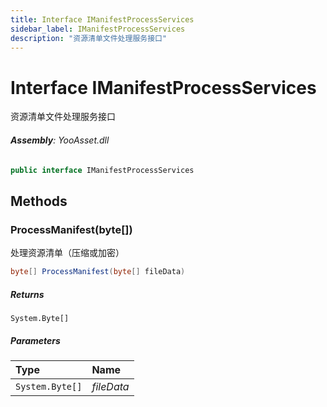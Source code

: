 ```yaml
---
title: Interface IManifestProcessServices
sidebar_label: IManifestProcessServices
description: "资源清单文件处理服务接口"
---
```

# Interface IManifestProcessServices
资源清单文件处理服务接口

###### **Assembly**: YooAsset.dll

```csharp title="Declaration"
public interface IManifestProcessServices
```
## Methods
### ProcessManifest(byte[])
处理资源清单（压缩或加密）

```csharp title="Declaration"
byte[] ProcessManifest(byte[] fileData)
```

##### Returns

`System.Byte[]`

##### Parameters

| Type | Name |
|:--- |:--- |
| `System.Byte[]` | *fileData* |

